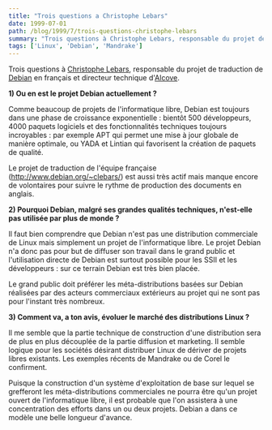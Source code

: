 ```yaml
---
title: "Trois questions a Christophe Lebars"
date: 1999-07-01
path: /blog/1999/7/trois-questions-christophe-lebars
summary: "Trois questions à Christophe Lebars, responsable du projet de traduction de Debian en français et directeur technique d'Alcove."
tags: ['Linux', 'Debian', 'Mandrake']
---
```


<P>Trois questions à <A HREF="mailto:clb@lebars.org">Christophe
Lebars</A>, responsable du projet de traduction de <A HREF="http://www.debian.org/">Debian</A> en français et directeur technique
d'<A HREF="http://www.alcove.fr/">Alcove</A>.</P>

<P><B>1) Ou en est le projet Debian actuellement ?</B></P>

<P>Comme beaucoup de projets de l'informatique libre, Debian est toujours
dans une phase de croissance exponentielle : bientôt 500 développeurs,
4000 paquets logiciels et des fonctionnalités techniques toujours
incroyables : par exemple APT qui permet une mise à jour globale
de manière optimale, ou YADA et Lintian qui favorisent la création
de paquets de qualité.</P>

<P>Le projet de traduction de l'équipe française
(<A HREF="http://www.debian.org/~clebars/">http://www.debian.org/~clebars/</A>)
est aussi très actif mais manque encore de volontaires pour suivre le rythme
de production des documents en anglais.</P>

<P><B>2) Pourquoi Debian, malgré ses grandes qualités techniques, n'est-elle
pas utilisée par plus de monde ?</B></P>

<P>Il faut bien comprendre que Debian n'est pas une distribution commerciale
de Linux mais simplement un projet de l'informatique libre. Le projet
Debian n'a donc pas pour but de diffuser son travail dans le grand public
et l'utilisation directe de Debian est surtout possible pour les SSII et
les développeurs : sur ce terrain Debian est très bien placée.</P>

<P>Le grand public doit préférer les méta-distributions basées sur Debian
réalisées par des acteurs commerciaux extérieurs au projet qui ne sont
pas pour l'instant très nombreux.</P>

<P><B>3) Comment va, a ton avis, évoluer le marché des distributions Linux ?</B></P>

<P>Il me semble que la partie technique de construction d'une distribution
sera de plus en plus découplée de la partie diffusion et marketing. Il
semble logique pour les sociétés désirant distribuer Linux de dériver
de projets libres existants. Les exemples récents de Mandrake ou de
Corel le confirment.</P>

<P>Puisque la construction d'un système d'exploitation de base sur lequel se
grefferont les méta-distributions commerciales ne pourra être qu'un projet
ouvert de l'informatique libre, il est probable que l'on assistera à une
concentration des efforts dans un ou deux projets. Debian a dans ce modèle
une belle longueur d'avance.</P>


